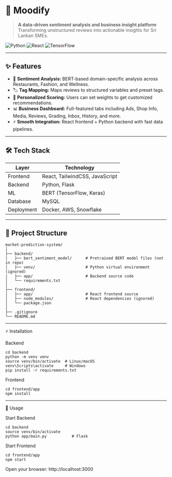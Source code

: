 # 🌟 Moodify

> **A data-driven sentiment analysis and business insight platform**  
> Transforming unstructured reviews into actionable insights for Sri Lankan SMEs.  

![Python](https://img.shields.io/badge/python-3.11-blue) ![React](https://img.shields.io/badge/react-18-blue) ![TensorFlow](https://img.shields.io/badge/tensorflow-2.13-orange)  

---

## ✨ Features

- 💬 **Sentiment Analysis:** BERT-based domain-specific analysis across Restaurants, Fashion, and Wellness.  
- 🏷 **Tag Mapping:** Maps reviews to structured variables and preset tags.  
- 🎯 **Personalized Scoring:** Users can set weights to get customized recommendations.  
- 📊 **Business Dashboard:** Full-featured tabs including Ads, Shop Info, Media, Reviews, Grading, Inbox, History, and more.  
- ⚡ **Smooth Integration:** React frontend + Python backend with fast data pipelines.  

---

## 🛠 Tech Stack

| Layer | Technology |
|-------|------------|
| Frontend | React, TailwindCSS, JavaScript |
| Backend | Python, Flask |
| ML | BERT (TensorFlow, Keras) |
| Database | MySQL |
| Deployment | Docker, AWS, Snowflake |

---

## 📁 Project Structure
```
market-prediction-system/
│
├── backend/
│   ├── bert_sentiment_model/      # Pretrained BERT model files (not in repo)
│   ├── venv/                      # Python virtual environment (ignored)
│   ├── app/                       # Backend source code
│   └── requirements.txt
│
├── frontend/
│   ├── app/                       # React frontend source
│   ├── node_modules/              # React dependencies (ignored)
│   └── package.json
│
├── .gitignore
└── README.md
```
---

⚡ Installation

Backend
```
cd backend
python -m venv venv
source venv/bin/activate  # Linux/macOS
venv\Scripts\activate     # Windows
pip install -r requirements.txt
```
Frontend
```
cd frontend/app
npm install
```
---

🚀 Usage

Start Backend
```
cd backend
source venv/bin/activate
python app/main.py           # Flask
```

Start Frontend
```
cd frontend/app
npm start
```
Open your browser: http://localhost:3000
